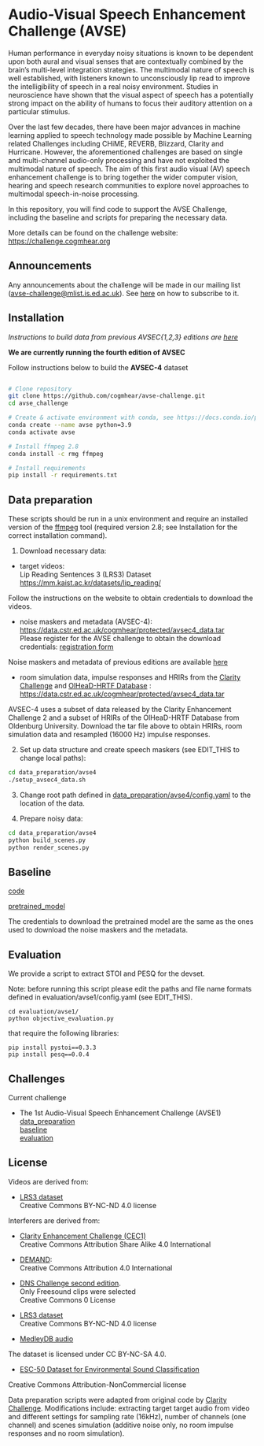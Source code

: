 # Audio-Visual Speech Enhancement Challenge (AVSE)

Human performance in everyday noisy situations is known to be dependent upon both aural and visual senses that are contextually combined by the brain’s multi-level integration strategies. The multimodal nature of speech is well established, with listeners known to unconsciously lip read to improve the intelligibility of speech in a real noisy environment. Studies in neuroscience have shown that the visual aspect of speech has a potentially strong impact on the ability of humans to focus their auditory attention on a particular stimulus.

Over the last few decades, there have been major advances in machine learning applied to speech technology made possible by Machine Learning related Challenges including CHiME, REVERB, Blizzard, Clarity and Hurricane. However, the aforementioned challenges are based on single and multi-channel audio-only processing and have not exploited the multimodal nature of speech. The aim of this first audio visual (AV) speech enhancement challenge is to bring together the wider computer vision, hearing and speech research communities to explore novel approaches to multimodal speech-in-noise processing.

In this repository, you will find code to support the AVSE Challenge, including the baseline and scripts for preparing the necessary data.

More details can be found on the challenge website:
https://challenge.cogmhear.org

## Announcements

Any announcements about the challenge will be made in our mailing list (avse-challenge@mlist.is.ed.ac.uk).
See [here](https://challenge.cogmhear.org/#/docs?id=announcements) on how to subscribe to it.

## Installation
*Instructions to build data from previous AVSEC{1,2,3} editions are [here](data_preparation/avse1/)*

**We are currently running the fourth edition of AVSEC**

Follow instructions below to build the **AVSEC-4** dataset

```bash

# Clone repository
git clone https://github.com/cogmhear/avse-challenge.git
cd avse_challenge

# Create & activate environment with conda, see https://docs.conda.io/projects/conda/en/latest/user-guide/install/index.html
conda create --name avse python=3.9
conda activate avse

# Install ffmpeg 2.8
conda install -c rmg ffmpeg

# Install requirements
pip install -r requirements.txt
```
## Data preparation

These scripts should be run in a unix environment and require an installed version of the [ffmpeg](https://www.ffmpeg.org) tool (required version 2.8; see Installation for the correct installation command).

1) Download necessary data:
- target videos:  
Lip Reading Sentences 3 (LRS3) Dataset  
https://mm.kaist.ac.kr/datasets/lip_reading/

Follow the instructions on the website to obtain credentials to download the videos.

- noise maskers and metadata (AVSEC-4):
https://data.cstr.ed.ac.uk/cogmhear/protected/avsec4_data.tar  
Please register for the AVSE challenge to obtain the download credentials: [registration form](https://challenge.cogmhear.org/#/getting-started/register)

Noise maskers and metadata of previous editions are available [here](data_preparation/avse1/README.md)

- room simulation data, impulse responses and HRIRs from the [Clarity Challenge](https://github.com/claritychallenge/clarity/tree/main/recipes/cec2) and [OlHeaD-HRTF Database](https://uol.de/mediphysik/downloads/hearingdevicehrtfs) :
 https://data.cstr.ed.ac.uk/cogmhear/protected/avsec4_data.tar 

<p>AVSEC-4 uses a subset of data released by the Clarity Enhancement Challenge 2 and a subset of HRIRs of the OlHeaD-HRTF Database from Oldenburg University. 
Download the tar file above to obtain HRIRs, room simulation data and resampled (16000 Hz) impulse responses. </p>


2) Set up data structure and create speech maskers (see EDIT_THIS to change local paths):
```bash
cd data_preparation/avse4
./setup_avsec4_data.sh 
```

3) Change root path defined in [data_preparation/avse4/config.yaml](data_preparation/avse4/config.yaml) to the location of the data.

4) Prepare noisy data:
```bash
cd data_preparation/avse4
python build_scenes.py
python render_scenes.py
```

## Baseline

[code](./baseline/avse1/)

[pretrained_model](https://data.cstr.ed.ac.uk/cogmhear/protected/avse1_baseline.ckpt)

The credentials to download the pretrained model are the same as the ones used to download the noise maskers and the metadata.

## Evaluation

We provide a script to extract STOI and PESQ for the devset.

Note: before running this script please edit the paths and file name formats defined in evaluation/avse1/config.yaml (see EDIT_THIS).

```
cd evaluation/avse1/
python objective_evaluation.py
```

that require the following libraries:
```
pip install pystoi==0.3.3
pip install pesq==0.0.4
```

## Challenges

Current challenge

- The 1st Audio-Visual Speech Enhancement Challenge (AVSE1)  
[data_preparation](./data_preparation/avse1/)  
[baseline](./baseline/avse1/)  
[evaluation](./evaluation/avse1/)  

## License

Videos are derived from:
- [LRS3 dataset](https://mm.kaist.ac.kr/datasets/lip_reading/)  
Creative Commons BY-NC-ND 4.0 license

Interferers are derived from:
- [Clarity Enhancement Challenge (CEC1)](https://github.com/claritychallenge/clarity/tree/main/recipes/cec1)  
Creative Commons Attribution Share Alike 4.0 International

- [DEMAND](https://zenodo.org/record/1227121#.YpZHLRPMLPY):  
Creative Commons Attribution 4.0 International

- [DNS Challenge second edition](https://github.com/microsoft/DNS-Challenge).  
Only Freesound clips were selected   
Creative Commons 0 License

- [LRS3 dataset](https://mm.kaist.ac.kr/datasets/lip_reading/)  
Creative Commons BY-NC-ND 4.0 license

- [MedleyDB audio](https://medleydb.weebly.com/)

The dataset is licensed under CC BY-NC-SA 4.0.

- [ESC-50 Dataset for Environmental Sound Classification](https://github.com/karolpiczak/ESC-50)

Creative Commons Attribution-NonCommercial license

Data preparation scripts were adapted from original code by [Clarity Challenge](https://github.com/claritychallenge/clarity). Modifications include: extracting target target audio from video and different settings for sampling rate (16kHz), number of channels (one channel) and scenes simulation (additive noise only, no room impulse responses and no room simulation).


